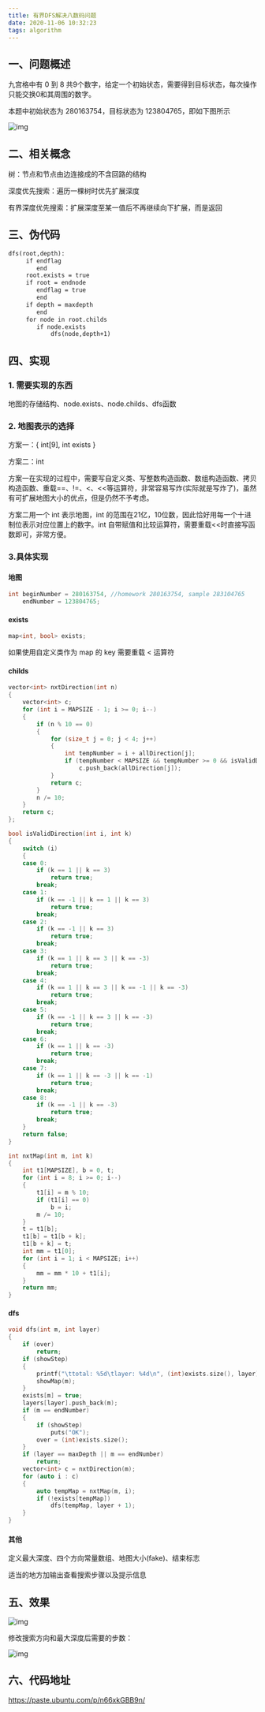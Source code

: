 ```yaml
---
title: 有界DFS解决八数码问题
date: 2020-11-06 10:32:23
tags: algorithm
---
```


##	一、问题概述

九宫格中有 0 到 8 共9个数字，给定一个初始状态，需要得到目标状态，每次操作只能交换0和其周围的数字。

本题中初始状态为 280163754，目标状态为 123804765，即如下图所示

![img](https://s1.ax1x.com/2020/11/06/BfPuUH.png)

##	二、相关概念

树：节点和节点由边连接成的不含回路的结构

深度优先搜索：遍历一棵树时优先扩展深度

有界深度优先搜索：扩展深度至某一值后不再继续向下扩展，而是返回

##	三、伪代码

```txt
dfs(root,depth):
	 if endflag 
	 	end
	 root.exists = true
	 if root = endnode
	 	endflag = true
	 	end
	 if depth = maxdepth
	 	end
	 for node in root.childs
	 	if node.exists
	 		dfs(node,depth+1)
```

##	四、实现

###	1. 需要实现的东西

地图的存储结构、node.exists、node.childs、dfs函数

###	2. 地图表示的选择

方案一：{ int[9], int exists } 

方案二：int

方案一在实现的过程中，需要写自定义类、写整数构造函数、数组构造函数、拷贝构造函数、重载==、!=、<、<<等运算符，非常容易写炸(实际就是写炸了)，虽然有可扩展地图大小的优点，但是仍然不予考虑。

方案二用一个 int 表示地图，int 的范围在21亿，10位数，因此恰好用每一个十进制位表示对应位置上的数字。int 自带赋值和比较运算符，需要重载<<时直接写函数即可，非常方便。

###	3.具体实现

####	地图

```c++
int beginNumber = 280163754, //homework 280163754, sample 283104765
    endNumber = 123804765;
```

####	exists

```c++
map<int, bool> exists;
```

如果使用自定义类作为 map 的 key 需要重载 < 运算符

####	childs

```c++
vector<int> nxtDirection(int n)
{
    vector<int> c;
    for (int i = MAPSIZE - 1; i >= 0; i--)
    {
        if (n % 10 == 0)
        {
            for (size_t j = 0; j < 4; j++)
            {
                int tempNumber = i + allDirection[j];
                if (tempNumber < MAPSIZE && tempNumber >= 0 && isValidDirection(i, allDirection[j]))
                    c.push_back(allDirection[j]);
            }
            return c;
        }
        n /= 10;
    }
    return c;
};
```

```c++
bool isValidDirection(int i, int k)
{
    switch (i)
    {
    case 0:
        if (k == 1 || k == 3)
            return true;
        break;
    case 1:
        if (k == -1 || k == 1 || k == 3)
            return true;
        break;
    case 2:
        if (k == -1 || k == 3)
            return true;
        break;
    case 3:
        if (k == 1 || k == 3 || k == -3)
            return true;
        break;
    case 4:
        if (k == 1 || k == 3 || k == -1 || k == -3)
            return true;
        break;
    case 5:
        if (k == -1 || k == 3 || k == -3)
            return true;
        break;
    case 6:
        if (k == 1 || k == -3)
            return true;
        break;
    case 7:
        if (k == 1 || k == -3 || k == -1)
            return true;
        break;
    case 8:
        if (k == -1 || k == -3)
            return true;
        break;
    }
    return false;
}
```

```c++
int nxtMap(int m, int k)
{
    int t1[MAPSIZE], b = 0, t;
    for (int i = 8; i >= 0; i--)
    {
        t1[i] = m % 10;
        if (t1[i] == 0)
            b = i;
        m /= 10;
    }
    t = t1[b];
    t1[b] = t1[b + k];
    t1[b + k] = t;
    int mm = t1[0];
    for (int i = 1; i < MAPSIZE; i++)
    {
        mm = mm * 10 + t1[i];
    }
    return mm;
}
```

####	dfs

```c++
void dfs(int m, int layer)
{
    if (over)
        return;
    if (showStep)
    {
        printf("\ttotal: %5d\tlayer: %4d\n", (int)exists.size(), layer);
        showMap(m);
    }
    exists[m] = true;
    layers[layer].push_back(m);
    if (m == endNumber)
    {
        if (showStep)
            puts("OK");
        over = (int)exists.size();
    }
    if (layer == maxDepth || m == endNumber)
        return;
    vector<int> c = nxtDirection(m);
    for (auto i : c)
    {
        auto tempMap = nxtMap(m, i);
        if (!exists[tempMap])
            dfs(tempMap, layer + 1);
    }
}
```

####	其他

定义最大深度、四个方向常量数组、地图大小(fake)、结束标志

适当的地方加输出查看搜索步骤以及提示信息

##	五、效果

![img](https://s1.ax1x.com/2020/11/06/BWXfPK.png)

修改搜索方向和最大深度后需要的步数：

![img](https://s1.ax1x.com/2020/11/06/BWjlIx.jpg)

##	六、代码地址

https://paste.ubuntu.com/p/n66xkGBB9n/